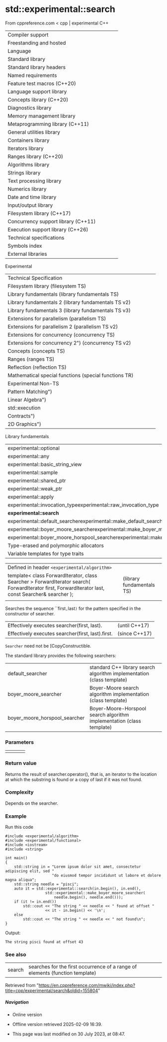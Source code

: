 # std::experimental::search

From cppreference.com
< cpp‎ | experimental
C++

|  |  |  |  |  |
| --- | --- | --- | --- | --- |
| Compiler support | | | | |
| Freestanding and hosted | | | | |
| Language | | | | |
| Standard library | | | | |
| Standard library headers | | | | |
| Named requirements | | | | |
| Feature test macros (C++20) | | | | |
| Language support library | | | | |
| Concepts library (C++20) | | | | |
| Diagnostics library | | | | |
| Memory management library | | | | |
| Metaprogramming library (C++11) | | | | |
| General utilities library | | | | |
| Containers library | | | | |
| Iterators library | | | | |
| Ranges library (C++20) | | | | |
| Algorithms library | | | | |
| Strings library | | | | |
| Text processing library | | | | |
| Numerics library | | | | |
| Date and time library | | | | |
| Input/output library | | | | |
| Filesystem library (C++17) | | | | |
| Concurrency support library (C++11) | | | | |
| Execution support library (C++26) | | | | |
| Technical specifications | | | | |
| Symbols index | | | | |
| External libraries | | | | |

Experimental

|  |  |  |  |  |
| --- | --- | --- | --- | --- |
| Technical Specification | | | | |
| Filesystem library (filesystem TS) | | | | |
| Library fundamentals (library fundamentals TS) | | | | |
| Library fundamentals 2 (library fundamentals TS v2) | | | | |
| Library fundamentals 3 (library fundamentals TS v3) | | | | |
| Extensions for parallelism (parallelism TS) | | | | |
| Extensions for parallelism 2 (parallelism TS v2) | | | | |
| Extensions for concurrency (concurrency TS) | | | | |
| Extensions for concurrency 2") (concurrency TS v2) | | | | |
| Concepts (concepts TS) | | | | |
| Ranges (ranges TS) | | | | |
| Reflection (reflection TS) | | | | |
| Mathematical special functions (special functions TR) | | | | |
| Experimental Non-TS | | | | |
| Pattern Matching") | | | | |
| Linear Algebra") | | | | |
| std::execution | | | | |
| Contracts") | | | | |
| 2D Graphics") | | | | |

Library fundamentals

|  |  |  |  |  |
| --- | --- | --- | --- | --- |
| experimental::optional | | | | |
| experimental::any | | | | |
| experimental::basic_string_view | | | | |
| experimental::sample | | | | |
| experimental::shared_ptr | | | | |
| experimental::weak_ptr | | | | |
| experimental::apply | | | | |
| experimental::invocation_typeexperimental::raw_invocation_type | | | | |
| ****experimental::search**** | | | | |
| experimental::default_searcherexperimental::make_default_searcher | | | | |
| experimental::boyer_moore_searcherexperimental::make_boyer_moore_searcher | | | | |
| experimental::boyer_moore_horspool_searcherexperimental::make_boyer_moore_horspool_searcher | | | | |
| Type-erased and polymorphic allocators | | | | |
| Variable templates for type traits | | | | |

|  |  |  |
| --- | --- | --- |
| Defined in header `<experimental/algorithm>` |  |  |
| template< class ForwardIterator, class Searcher >  ForwardIterator search( ForwardIterator first, ForwardIterator last, const Searcher& searcher ); |  | (library fundamentals TS) |
|  |  |  |

Searches the sequence ``first`,`last`)` for the pattern specified in the constructor of searcher.

|  |  |
| --- | --- |
| Effectively executes searcher(first, last). | (until C++17) |
| Effectively executes searcher(first, last).first. | (since C++17) |

`Searcher` need not be [CopyConstructible.

The standard library provides the following searchers:

|  |  |
| --- | --- |
| default_searcher | standard C++ library search algorithm implementation   (class template) |
| boyer_moore_searcher | Boyer-Moore search algorithm implementation   (class template) |
| boyer_moore_horspool_searcher | Boyer-Moore-Horspool search algorithm implementation   (class template) |

### Parameters

|  |  |  |  |
| --- | --- | --- | --- |
| |  |  | | --- | --- | |  | This section is incomplete | | |

### Return value

Returns the result of searcher.operator(), that is, an iterator to the location at which the substring is found or a copy of last if it was not found.

### Complexity

Depends on the searcher.

### Example

Run this code

```
#include <experimental/algorithm>
#include <experimental/functional>
#include <iostream>
#include <string>
 
int main()
{
    std::string in = "Lorem ipsum dolor sit amet, consectetur adipiscing elit, sed "
                     "do eiusmod tempor incididunt ut labore et dolore magna aliqua";
    std::string needle = "pisci";
    auto it = std::experimental::search(in.begin(), in.end(),
                  std::experimental::make_boyer_moore_searcher(
                      needle.begin(), needle.end()));
    if (it != in.end())
        std::cout << "The string " << needle << " found at offset "
                  << it - in.begin() << '\n';
    else
        std::cout << "The string " << needle << " not found\n";
}

```

Output:

```
The string pisci found at offset 43

```

### See also

|  |  |
| --- | --- |
| search | searches for the first occurrence of a range of elements   (function template) |

Retrieved from "<https://en.cppreference.com/mwiki/index.php?title=cpp/experimental/search&oldid=155804>"

##### Navigation

- Online version
- Offline version retrieved 2025-02-09 16:39.

- This page was last modified on 30 July 2023, at 08:47.